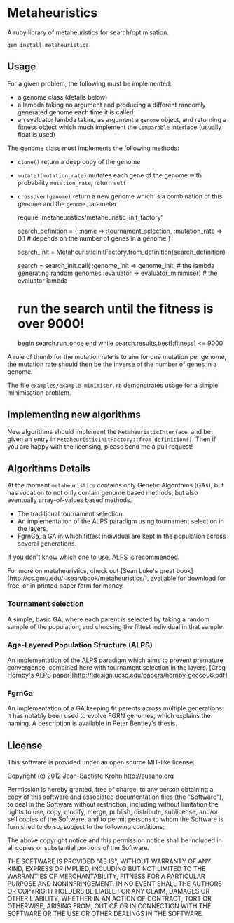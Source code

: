 
Metaheuristics
==============

A ruby library of metaheuristics for search/optimisation.

`gem install metaheuristics`

Usage
-----

For a given problem, the following must be implemented:
 * a genome class (details below)
 * a lambda taking no argument and producing a different randomly generated
   genome each time it is called
 * an evaluator lambda taking as argument a `genome` object, and returning a
   fitness object which much implement the `Comparable` interface (usually
   float is used)


The genome class must implements the following methods:
 * `clone()` return a deep copy of the genome
 * `mutate!(mutation_rate)` mutates each gene of the genome with probability `mutation_rate`, return `self`
 * `crossover(genome)` return a new genome which is a combination of this genome and the `genome` parameter


    require 'metaheuristics/metaheuristic_init_factory'

    search_definition = {
      :name            => :tournament_selection,
      :mutation_rate   => 0.1               # depends on the number of genes in a genome
    }
    
    search_init = MetaheuristicInitFactory.from_definition(search_definition)
    
    search = search_init.call(
      :genome_init => genome_init,          # the lambda generating random genomes
      :evaluator   => evaluator_minimiser)  # the evaluator lambda

     # run the search until the fitness is over 9000!
     begin 
       search.run_once
     end while search.results.best[:fitness] <= 9000
    

A rule of thumb for the mutation rate is to aim for one mutation per genome, the
mutation rate should then be the inverse of the number of genes in a genome.

The file `examples/example_minimiser.rb` demonstrates usage for a simple minimisation problem.


Implementing new algorithms
---------------------------

New algorithms should implement the `MetaheuristicInterface`, and be given an
entry in `MetaheuristicInitFactory::from_definition()`. Then if you are happy
with the licensing, please send me a pull request!


Algorithms Details
------------------

At the moment `metaheuristics` contains only Genetic Algorithms (GAs), but has
vocation to not only contain genome based methods, but also eventually
array-of-values based methods.

 * The traditional tournament selection.
 * An implementation of the ALPS paradigm using tournament selection in the layers.
 * FgrnGa, a GA in which fittest individual are kept in the population across several generations.
 
If you don't know which one to use, ALPS is recommended.

For more on metaheuristics, check out [Sean Luke's great
book][http://cs.gmu.edu/~sean/book/metaheuristics/], available for download for
free, or in printed paper form for money.



### Tournament selection

A simple, basic GA, where each parent is selected by taking a random sample
of the population, and choosing the fittest individual in that sample.


### Age-Layered Population Structure (ALPS)

An implementation of the ALPS paradigm which aims to prevent premature
convergence, combined here with tournament selection in the layers.
[Greg Hornby's ALPS paper][http://idesign.ucsc.edu/papers/hornby_gecco06.pdf]


### FgrnGa

An implementation of a GA keeping fit parents across multiple generations.
It has notably been used to evolve FGRN genomes, which explains the naming.
A description is available in Peter Bentley's thesis.


License
-------

This software is provided under an open source MIT-like license:

Copyright (c) 2012 Jean-Baptiste Krohn <http://susano.org>

Permission is hereby granted, free of charge, to any person obtaining a copy of
this software and associated documentation files (the "Software"), to deal in
the Software without restriction, including without limitation the rights to
use, copy, modify, merge, publish, distribute, sublicense, and/or sell copies
of the Software, and to permit persons to whom the Software is furnished to do
so, subject to the following conditions:

The above copyright notice and this permission notice shall be included in all
copies or substantial portions of the Software.

THE SOFTWARE IS PROVIDED "AS IS", WITHOUT WARRANTY OF ANY KIND, EXPRESS OR
IMPLIED, INCLUDING BUT NOT LIMITED TO THE WARRANTIES OF MERCHANTABILITY,
FITNESS FOR A PARTICULAR PURPOSE AND NONINFRINGEMENT. IN NO EVENT SHALL THE
AUTHORS OR COPYRIGHT HOLDERS BE LIABLE FOR ANY CLAIM, DAMAGES OR OTHER
LIABILITY, WHETHER IN AN ACTION OF CONTRACT, TORT OR OTHERWISE, ARISING FROM,
OUT OF OR IN CONNECTION WITH THE SOFTWARE OR THE USE OR OTHER DEALINGS IN THE
SOFTWARE.

